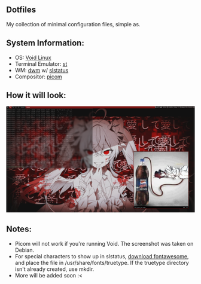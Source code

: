 ## Dotfiles
My collection of minimal configuration files, simple as.
## System Information:
* OS: [Void Linux](https://voidlinux.org/)
* Terminal Emulator: [st](https://st.suckless.org/)
* WM: [dwm](https://dwm.suckless.org/) w/ [slstatus](https://tools.suckless.org/slstatus/)
* Compositor: [picom](https://github.com/yshui/picom)
## How it will look:
![img](Screenshot_2024-05-17_05-23-45.png)
## Notes:
* Picom will not work if you're running Void. The screenshot was taken on Debian.
* For special characters to show up in slstatus, [download fontawesome](https://fontawesome.com/), and place the file in /usr/share/fonts/truetype. If the truetype directory isn't already created, use mkdir.
* More will be added soon :<
